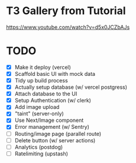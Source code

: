 # T3 Gallery from Tutorial

https://www.youtube.com/watch?v=d5x0JCZbAJs

# TODO

- [x] Make it deploy (vercel)
- [x] Scaffold basic UI with mock data
- [x] Tidy up build process
- [x] Actually setup database (w/ vercel postgress)
- [x] Attach database to the UI
- [x] Setup Authentication (w/ clerk)
- [x] Add image upload
- [x] "taint" (server-only)
- [x] Use Next/Image component
- [x] Error management (w/ Sentry)
- [ ] Routing/image page (parallel route)
- [ ] Delete button (w/ server actions)
- [ ] Analytics (postdog)
- [ ] Ratelimiting (upstash)
